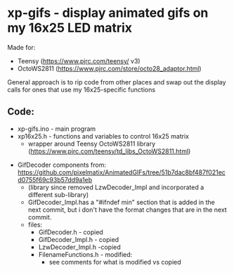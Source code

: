 # xp-gifs - display animated gifs on my 16x25 LED matrix
Made for:
* Teensy (https://www.pjrc.com/teensy/ v3)
* OctoWS2811 (https://www.pjrc.com/store/octo28_adaptor.html)

General approach is to rip code from other places and swap out the display calls for ones that use my 16x25-specific functions

## Code:
* xp-gifs.ino - main program
* xp16x25.h - functions and variables to control 16x25 matrix
  - wrapper around Teensy OctoWS2811 library (https://www.pjrc.com/teensy/td_libs_OctoWS2811.html)

- GifDecoder components from: https://github.com/pixelmatix/AnimatedGIFs/tree/51b7dac8bf487f021ecd0755f69c93b57dd9a1eb
  - (library since removed LzwDecoder_Impl and incorporated a different sub-library)
  - GifDecoder_Impl.has a "#ifndef min" section that is added in the next commit, but i don't have the format changes that are in the next commit. <shrug>
  - files:
    - GifDecoder.h - copied
    - GifDecoder_Impl.h - copied
    - LzwDecoder_Impl.h -copied
    - FilenameFunctions.h - modified:
      - see comments for what is modified vs copied




